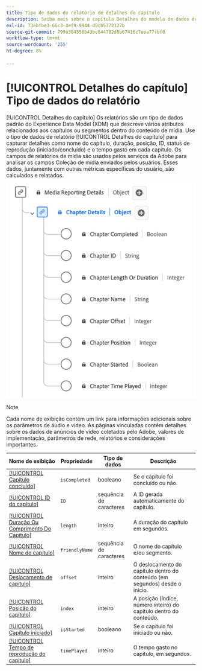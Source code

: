 ```yaml
---
title: Tipo de dados de relatório de detalhes do capítulo
description: Saiba mais sobre o capítulo Detalhes do modelo de dados de experiência (XDM).
exl-id: 73ebfbe3-66c3-4ef9-9944-d9cb5772127b
source-git-commit: 799a384556b43bc844782d8b67416c7eea77fbf0
workflow-type: tm+mt
source-wordcount: '255'
ht-degree: 8%

---
```


# [!UICONTROL Detalhes do capítulo] Tipo de dados do relatório

[!UICONTROL Detalhes do capítulo] Os relatórios são um tipo de dados padrão do Experience Data Model (XDM) que descreve vários atributos relacionados aos capítulos ou segmentos dentro do conteúdo de mídia. Use o tipo de dados de relatório [!UICONTROL Detalhes do capítulo] para capturar detalhes como nome do capítulo, duração, posição, ID, status de reprodução (iniciado/concluído) e o tempo gasto em cada capítulo. Os campos de relatórios de mídia são usados pelos serviços da Adobe para analisar os campos Coleção de mídia enviados pelos usuários. Esses dados, juntamente com outras métricas específicas do usuário, são calculados e relatados.

![Um diagrama do tipo de dados Relatórios de Detalhes do Capítulo.](../images/data-types/chapter-details-reporting.png)

>[!NOTE]
>
>Cada nome de exibição contém um link para informações adicionais sobre os parâmetros de áudio e vídeo. As páginas vinculadas contêm detalhes sobre os dados de anúncios de vídeo coletados pelo Adobe, valores de implementação, parâmetros de rede, relatórios e considerações importantes.

| Nome de exibição | Propriedade | Tipo de dados | Descrição |
|-------------------------------------------------------------------------------------------------------------------------------------------------------------------------|---------------|-----------|--------------------------------------------------------------|
| [[!UICONTROL Capítulo concluído]](https://experienceleague.adobe.com/docs/media-analytics/using/implementation/variables/chapter-parameters.html?lang=pt-BR#chapter-complete) | `isCompleted` | booleano | Se o capítulo foi concluído ou não. |
| [[!UICONTROL ID do capítulo]](https://experienceleague.adobe.com/docs/media-analytics/using/implementation/variables/chapter-parameters.html?lang=pt-BR#chapter) | `ID` | sequência de caracteres | A ID gerada automaticamente do capítulo. |
| [[!UICONTROL Duração Ou Comprimento Do Capítulo]](https://experienceleague.adobe.com/docs/media-analytics/using/implementation/variables/chapter-parameters.html?lang=pt-BR#chapter-length) | `length` | inteiro | A duração do capítulo em segundos. |
| [[!UICONTROL Nome do capítulo]](https://experienceleague.adobe.com/docs/media-analytics/using/implementation/variables/chapter-parameters.html?lang=pt-BR#chapter-name) | `friendlyName` | sequência de caracteres | O nome do capítulo e/ou segmento. |
| [[!UICONTROL Deslocamento de capítulo]](https://experienceleague.adobe.com/docs/media-analytics/using/implementation/variables/chapter-parameters.html?lang=pt-BR#chapter-offset) | `offset` | inteiro | O deslocamento do capítulo dentro do conteúdo (em segundos) desde o início. |
| [[!UICONTROL Posição do capítulo]](https://experienceleague.adobe.com/docs/media-analytics/using/implementation/variables/chapter-parameters.html?lang=pt-BR#chapter-position) | `index` | inteiro | A posição (índice, número inteiro) do capítulo dentro do conteúdo. |
| [[!UICONTROL Capítulo iniciado]](https://experienceleague.adobe.com/docs/media-analytics/using/implementation/variables/chapter-parameters.html?lang=pt-BR#chapter-start) | `isStarted` | booleano | Se o capítulo foi iniciado ou não. |
| [[!UICONTROL Tempo de reprodução do capítulo]](https://experienceleague.adobe.com/docs/media-analytics/using/implementation/variables/chapter-parameters.html?lang=pt-BR#chapter-time-spent) | `timePlayed` | inteiro | O tempo gasto no capítulo, em segundos. |
